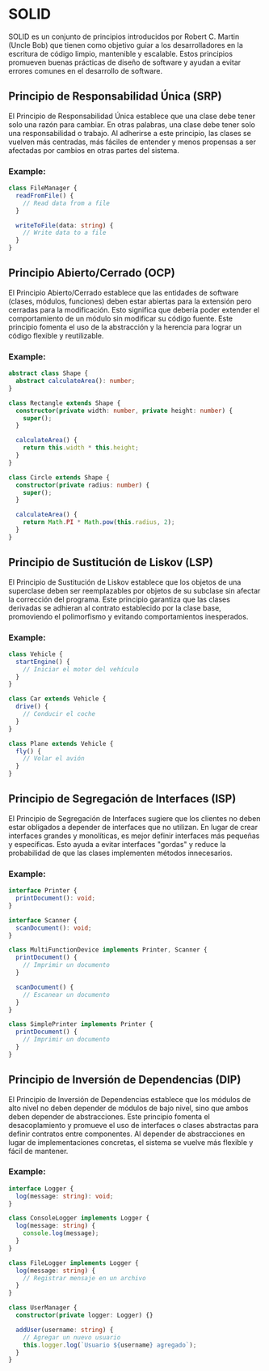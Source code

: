 # SOLID 

SOLID es un conjunto de principios introducidos por Robert C. Martin (Uncle Bob) que tienen como objetivo guiar a los desarrolladores en la escritura de código limpio, mantenible y escalable. Estos principios promueven buenas prácticas de diseño de software y ayudan a evitar errores comunes en el desarrollo de software.

## Principio de Responsabilidad Única (SRP)
El Principio de Responsabilidad Única establece que una clase debe tener solo una razón para cambiar. En otras palabras, una clase debe tener solo una responsabilidad o trabajo. Al adherirse a este principio, las clases se vuelven más centradas, más fáciles de entender y menos propensas a ser afectadas por cambios en otras partes del sistema.

### Example:

```typescript
class FileManager {
  readFromFile() {       
    // Read data from a file
  }

  writeToFile(data: string) {
    // Write data to a file
  }
}
```
## Principio Abierto/Cerrado (OCP)
El Principio Abierto/Cerrado establece que las entidades de software (clases, módulos, funciones) deben estar abiertas para la extensión pero cerradas para la modificación. Esto significa que debería poder extender el comportamiento de un módulo sin modificar su código fuente. Este principio fomenta el uso de la abstracción y la herencia para lograr un código flexible y reutilizable.
### Example:

```typescript
abstract class Shape {
  abstract calculateArea(): number;
}

class Rectangle extends Shape {
  constructor(private width: number, private height: number) {
    super();
  }

  calculateArea() {
    return this.width * this.height;
  }
}

class Circle extends Shape {
  constructor(private radius: number) {
    super();
  }

  calculateArea() {
    return Math.PI * Math.pow(this.radius, 2);
  }
}
```

## Principio de Sustitución de Liskov (LSP)

El Principio de Sustitución de Liskov establece que los objetos de una superclase deben ser reemplazables por objetos de su subclase sin afectar la corrección del programa. Este principio garantiza que las clases derivadas se adhieran al contrato establecido por la clase base, promoviendo el polimorfismo y evitando comportamientos inesperados.

### Example:

```typescript
class Vehicle {
  startEngine() {
    // Iniciar el motor del vehículo
  }
}

class Car extends Vehicle {
  drive() {
    // Conducir el coche
  }
}

class Plane extends Vehicle {
  fly() {
    // Volar el avión
  }
}
```

## Principio de Segregación de Interfaces (ISP)
El Principio de Segregación de Interfaces sugiere que los clientes no deben estar obligados a depender de interfaces que no utilizan. En lugar de crear interfaces grandes y monolíticas, es mejor definir interfaces más pequeñas y específicas. Esto ayuda a evitar interfaces "gordas" y reduce la probabilidad de que las clases implementen métodos innecesarios.

### Example:

```typescript
interface Printer {
  printDocument(): void;
}

interface Scanner {
  scanDocument(): void;
}

class MultiFunctionDevice implements Printer, Scanner {
  printDocument() {
    // Imprimir un documento
  }

  scanDocument() {
    // Escanear un documento
  }
}

class SimplePrinter implements Printer {
  printDocument() {
    // Imprimir un documento
  }
}
```

## Principio de Inversión de Dependencias (DIP)

El Principio de Inversión de Dependencias establece que los módulos de alto nivel no deben depender de módulos de bajo nivel, sino que ambos deben depender de abstracciones. Este principio fomenta el desacoplamiento y promueve el uso de interfaces o clases abstractas para definir contratos entre componentes. Al depender de abstracciones en lugar de implementaciones concretas, el sistema se vuelve más flexible y fácil de mantener.

### Example:

```typescript
interface Logger {
  log(message: string): void;
}

class ConsoleLogger implements Logger {
  log(message: string) {
    console.log(message);
  }
}

class FileLogger implements Logger {
  log(message: string) {
    // Registrar mensaje en un archivo
  }
}

class UserManager {
  constructor(private logger: Logger) {}

  addUser(username: string) {
    // Agregar un nuevo usuario
    this.logger.log(`Usuario ${username} agregado`);
  }
}
```


